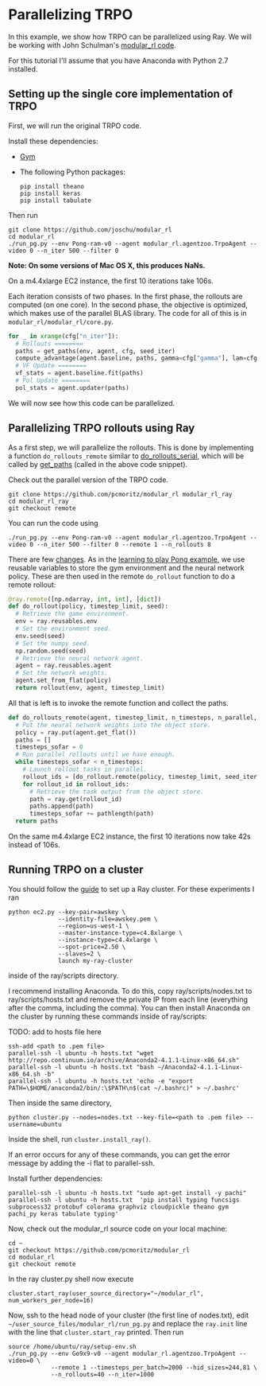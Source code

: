 # Parallelizing TRPO

In this example, we show how TRPO can be parallelized using Ray. We will be
working with John Schulman's
[modular_rl code](https://github.com/joschu/modular_rl).

For this tutorial I'll assume that you have Anaconda with Python 2.7 installed.

## Setting up the single core implementation of TRPO

First, we will run the original TRPO code.

Install these dependencies:

- [Gym](https://gym.openai.com/)
- The following Python packages:

    ```
    pip install theano
    pip install keras
    pip install tabulate
    ```

Then run
```
git clone https://github.com/joschu/modular_rl
cd modular_rl
./run_pg.py --env Pong-ram-v0 --agent modular_rl.agentzoo.TrpoAgent --video 0 --n_iter 500 --filter 0
```

**Note: On some versions of Mac OS X, this produces NaNs.**

On a m4.4xlarge EC2 instance, the first 10 iterations take 106s.


Each iteration consists of two phases. In the first phase, the rollouts are
computed (on one core). In the second phase, the objective is optimized, which
makes use of the parallel BLAS library. The code for all of this is in
`modular_rl/modular_rl/core.py`.

```python
for _ in xrange(cfg["n_iter"]):
  # Rollouts ========
  paths = get_paths(env, agent, cfg, seed_iter)
  compute_advantage(agent.baseline, paths, gamma=cfg["gamma"], lam=cfg["lam"])
  # VF Update ========
  vf_stats = agent.baseline.fit(paths)
  # Pol Update ========
  pol_stats = agent.updater(paths)
```

We will now see how this code can be parallelized.

## Parallelizing TRPO rollouts using Ray

As a first step, we will parallelize the rollouts. This is done by implementing
a function `do_rollouts_remote` similar to
[do_rollouts_serial](https://github.com/joschu/modular_rl/blob/46a6f9a0d363a7bc1c7325ff17e2eb684612a388/modular_rl/core.py#L137),
which will be called by
[get_paths](https://github.com/joschu/modular_rl/blob/46a6f9a0d363a7bc1c7325ff17e2eb684612a388/modular_rl/core.py#L102)
(called in the above code snippet).

Check out the parallel version of the TRPO code.

```
git clone https://github.com/pcmoritz/modular_rl modular_rl_ray
cd modular_rl_ray
git checkout remote
```

You can run the code using
```
./run_pg.py --env Pong-ram-v0 --agent modular_rl.agentzoo.TrpoAgent --video 0 --n_iter 500 --filter 0 --remote 1 --n_rollouts 8
```

There are few [changes](https://github.com/joschu/modular_rl/compare/master...pcmoritz:23d3ebc).
As in the [learning to play Pong example](https://github.com/amplab/ray/tree/master/examples/rl_pong),
we use reusable variables to store the gym environment and the neural network policy. These are
then used in the remote `do_rollout` function to do a remote rollout:

```python
@ray.remote([np.ndarray, int, int], [dict])
def do_rollout(policy, timestep_limit, seed):
  # Retrieve the game environment.
  env = ray.reusables.env
  # Set the environment seed.
  env.seed(seed)
  # Set the numpy seed.
  np.random.seed(seed)
  # Retrieve the neural network agent.
  agent = ray.reusables.agent
  # Set the network weights.
  agent.set_from_flat(policy)
  return rollout(env, agent, timestep_limit)
```

All that is left is to invoke the remote function and collect the paths.

```python
def do_rollouts_remote(agent, timestep_limit, n_timesteps, n_parallel, seed_iter):
  # Put the neural network weights into the object store.
  policy = ray.put(agent.get_flat())
  paths = []
  timesteps_sofar = 0
  # Run parallel rollouts until we have enough.
  while timesteps_sofar < n_timesteps:
    # Launch rollout tasks in parallel.
    rollout_ids = [do_rollout.remote(policy, timestep_limit, seed_iter.next()) for i in range(n_parallel)]
    for rollout_id in rollout_ids:
      # Retrieve the task output from the object store.
      path = ray.get(rollout_id)
      paths.append(path)
      timesteps_sofar += pathlength(path)
  return paths
```

On the same m4.4xlarge EC2 instance, the first 10 iterations now take 42s instead of
106s.

## Running TRPO on a cluster

You should follow the
[guide](https://github.com/amplab/ray/blob/master/doc/using-ray-on-a-cluster.md)
to set up a Ray cluster. For these experiments I ran


```
python ec2.py --key-pair=awskey \
              --identity-file=awskey.pem \
              --region=us-west-1 \
              --master-instance-type=c4.8xlarge \
              --instance-type=c4.4xlarge \
              --spot-price=2.50 \
              --slaves=2 \
              launch my-ray-cluster
```

inside of the ray/scripts directory.

I recommend installing Anaconda. To do this, copy ray/scripts/nodes.txt to
ray/scripts/hosts.txt and remove the private IP from each line (everything after
the comma, including the comma). You can then install Anaconda on the cluster
by running these commands inside of ray/scripts:

TODO: add to hosts file here

```
ssh-add <path to .pem file>
parallel-ssh -l ubuntu -h hosts.txt "wget http://repo.continuum.io/archive/Anaconda2-4.1.1-Linux-x86_64.sh"
parallel-ssh -l ubuntu -h hosts.txt "bash ~/Anaconda2-4.1.1-Linux-x86_64.sh -b"
parallel-ssh -l ubuntu -h hosts.txt 'echo -e "export PATH=\$HOME/anaconda2/bin/:\$PATH\n$(cat ~/.bashrc)" > ~/.bashrc'
```


Then inside the same directory,

```
python cluster.py --nodes=nodes.txt --key-file=<path to .pem file> --username=ubuntu
```

Inside the shell, run `cluster.install_ray()`.

If an error occurs for any of these commands, you can get the error message by
adding the -i flat to parallel-ssh.

Install further dependencies:

```
parallel-ssh -l ubuntu -h hosts.txt "sudo apt-get install -y pachi"
parallel-ssh -l ubuntu -h hosts.txt  'pip install typing funcsigs subprocess32 protobuf colorama graphviz cloudpickle theano gym pachi_py keras tabulate typing'
```

Now, check out the modular_rl source code on your local machine:

```
cd ~
git checkout https://github.com/pcmoritz/modular_rl
cd modular_rl
git checkout remote
```

In the ray cluster.py shell now execute

```
cluster.start_ray(user_source_directory="~/modular_rl", num_workers_per_node=16)
```

Now, ssh to the head node of your cluster (the first line of nodes.txt), edit
`~/user_source_files/modular_rl/run_pg.py` and replace the `ray.init` line
with the line that `cluster.start_ray` printed. Then run

```
source /home/ubuntu/ray/setup-env.sh
./run_pg.py --env Go9x9-v0 --agent modular_rl.agentzoo.TrpoAgent --video=0 \
            --remote 1 --timesteps_per_batch=2000 --hid_sizes=244,81 \
            --n_rollouts=40 --n_iter=1000
```
